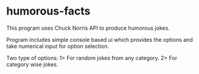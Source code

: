 # humorous-facts
This program uses Chuck Norris API to produce humorous jokes.

Program includes simple console based ui which provides the options and take numerical input for option selection.

Two type of options:
1> For random jokes from any category.
2> For category wise jokes.
